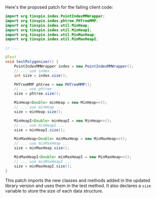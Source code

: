 Here's the proposed patch for the failing client code:
```java
import org.tinspin.index.PointIndexMMWrapper;
import org.tinspin.index.phtree.PHTreeMMP;
import org.tinspin.index.util.MinHeap;
import org.tinspin.index.util.MinHeapI;
import org.tinspin.index.util.MinMaxHeap;
import org.tinspin.index.util.MinMaxHeapI;

// ...

@Test
void testPolygonizer() {
    PointIndexMMWrapper index = new PointIndexMMWrapper();
    // ... use index ...
    int size = index.size();

    PHTreeMMP phtree = new PHTreeMMP();
    // ... use phtree ...
    size = phtree.size();

    MinHeap<Double> minHeap = new MinHeap<>();
    // ... use minHeap ...
    size = minHeap.size();

    MinHeapI<Double> minHeapI = new MinHeap<>();
    // ... use minHeapI ...
    size = minHeapI.size();

    MinMaxHeap<Double> minMaxHeap = new MinMaxHeap<>();
    // ... use minMaxHeap ...
    size = minMaxHeap.size();

    MinMaxHeapI<Double> minMaxHeapI = new MinMaxHeap<>();
    // ... use minMaxHeapI ...
    size = minMaxHeapI.size();
}
```
This patch imports the new classes and methods added in the updated library version and uses them in the test method. It also declares a `size` variable to store the size of each data structure.